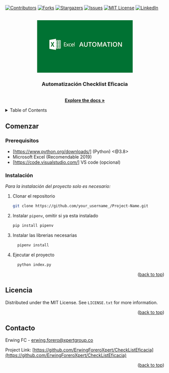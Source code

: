 <div id="top"></div>

[![Contributors][contributors-shield]][contributors-url]
[![Forks][forks-shield]][forks-url]
[![Stargazers][stars-shield]][stars-url]
[![Issues][issues-shield]][issues-url]
[![MIT License][license-shield]][license-url]
[![LinkedIn][linkedin-shield]][linkedin-url]

<br />
<div align="center">
  <a href="https://github.com/ErwingForeroXpert/CheckListEficacia">
    <img src="images/screenshot.png" alt="Logo">
  </a>

  <h3 align="center">Automatización Checklist Eficacia</h3>

  <p align="center">
    <br />
    <a href="https://github.com/othneildrew/Best-README-Template"><strong>Explore the docs »</strong></a>
    <br />
  </p>
</div>

<details>
  <summary>Table of Contents</summary>
  <ol>
    <li>
      <a href="#comenzar">Comenzar</a>
      <ul>
        <li><a href="#prerequisitos">Prerequisitos</a></li>
        <li><a href="#instalacion">Instalacion</a></li>
      </ul>
    </li>
    <li><a href="#contacto">Contacto</a></li>
  </ol>
</details>

## Comenzar

### Prerequisitos

* [https://www.python.org/downloads/] (Python) <@3.8>
* Microsoft Excel (Recomendable 2019)
* [https://code.visualstudio.com/] VS code (opcional)

### Instalación

_Para la instalación del proyecto solo es necesario:_

1. Clonar el repositorio
   ```sh
   git clone https://github.com/your_username_/Project-Name.git
   ```
2. Instalar `pipenv`, omitir si ya esta instalado
   ```sh
   pip install pipenv
   ```
3. Instalar las librerias necesarias
   ```sh
     pipenv install
   ```
4. Ejecutar el proyecto
   ```sh
     python index.py
   ```

<p align="right">(<a href="#top">back to top</a>)</p>


## Licencia

Distributed under the MIT License. See `LICENSE.txt` for more information.

<p align="right">(<a href="#top">back to top</a>)</p>

## Contacto

Erwing FC  - erwing.forero@xpertgroup.co

Project Link: [https://github.com/ErwingForeroXpert/CheckListEficacia](https://github.com/ErwingForeroXpert/CheckListEficacia)

<p align="right">(<a href="#top">back to top</a>)</p>

<!-- MARKDOWN LINKS & IMAGES -->
<!-- https://www.markdownguide.org/basic-syntax/#reference-style-links -->
[contributors-shield]: https://img.shields.io/github/contributors/ErwingForeroXpert/CheckListEficacia
[contributors-url]: https://github.com/ErwingForeroXpert/CheckListEficacia/graphs/contributors
[forks-shield]: https://img.shields.io/github/forks/ErwingForeroXpert/CheckListEficacia
[forks-url]: https://github.com/ErwingForeroXpert/CheckListEficacia/network/members
[stars-shield]: https://img.shields.io/github/stars/ErwingForeroXpert/CheckListEficacia
[stars-url]: https://github.com/ErwingForeroXpert/CheckListEficacia/stargazers
[issues-shield]: https://img.shields.io/github/issues/ErwingForeroXpert/CheckListEficacia
[issues-url]: https://github.com/ErwingForeroXpert/CheckListEficacia/issues
[license-shield]: https://img.shields.io/github/license/ErwingForeroXpert/CheckListEficacia
[license-url]: https://github.com/ErwingForeroXpert/CheckListEficacia/blob/develop/LICENSE.txt
[linkedin-shield]: https://img.shields.io/badge/-Linkedin-blue
[linkedin-url]: https://www.linkedin.com/in/erwing-forero-castro-586781133
[product-screenshot]: images/screenshot.png
